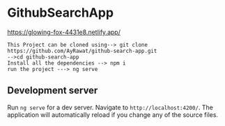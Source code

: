 
# GithubSearchApp
https://glowing-fox-4431e8.netlify.app/
```
This Project can be cloned using--> git clone https://github.com/AyRawat/github-search-app.git
-->cd github-search-app
Install all the dependencies --> npm i
run the project ---> ng serve
```

## Development server

Run `ng serve` for a dev server. Navigate to `http://localhost:4200/`. The application will automatically reload if you change any of the source files.
